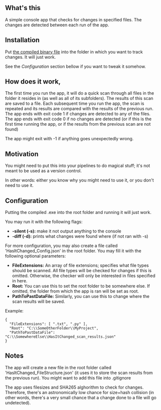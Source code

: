 ## What's this
A simple console app that checks for changes in specified files. The changes are detected between each run of the app.
## Installation
Put [the compiled binary file](https://github.com/Mufanza/has-it-changed/tree/master/Binaries) into the folder in which you want to track changes. It will just work.

See the *Configuration* section bellow if you want to tweak it somehow.
## How does it work,
The first time you run the app, it will do a quick scan through all files in the folder it resides in (as well as all of its subfolders). The results of this scan are saved to a file. Each subsequent time you run the app, the scan is repeated and its results are compared with the results of the previous run.
The app ends with exit code 1 if changes are detected to any of the files.
The app ends with exit code 0 if no changes are detected (or if this is the first time running the app, or if the results from the previous scan are not found)

The app might exit with -1 if anything goes unexpectedly wrong.

## Motivation
You might need to put this into your pipelines to do magical stuff; it's not meant to be used as a version control.

In other words: either you know why you might need to use it, or you don't need to use it.

## Configuration
Putting the compiled .exe into the root folder and running it will just work.

You may run it with the following flags:
- **-silent (-s):** make it not output anything to the console
- **-diff (-d):** prints what changes were found where (if not ran with -s)

For more configuration, you may also create a file called 'HasItChanged_Config.json' in the root folder. You may fill it with the following optional parameters:
- **FileExtensions:** An array of file extensions; specifies what file types should be scanned. All file types will be checked for changes if this is omitted. Otherwise, the checker will only be interested in files specified in here.
- **Root:** You can use this to set the root folder to be somewhere else. If omitted, the folder from which the app is ran will be set as root.
- **PathToPastDataFile:** Similarly, you can use this to change where the scan results will be saved.

Example:
```
{
  "FileExtensions": [ ".txt", ".py" ],
  "Root": "C:\\SomeOtherFolder\\MyProject",
  "PathToPastDataFile": "C:\\SomewhereElse\\HasItChanged_scan_results.json"
}
```

## Notes
The app will create a new file in the root folder called 'HasItChanged_FileStructure.json' (it uses it to store the scan results from the previous run). You might want to add this file into .gitignore

The app uses filesizes and SHA265 alghorithm to check for changes. Therefore, there's an astronomically low chance for size+hash collision (in other words, there's a very small chance that a change done to a file will go undetected).
